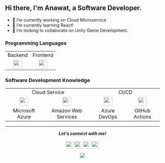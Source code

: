 ## Hi there, I'm Anawat, a Software Developer.

- 🔭 I’m currently working on Cloud Microservice
- 🌱 I’m currently learning React!
- 👯 I’m looking to collaborate on Unity Game Development.

### Programming Languages

<table>
   <tr>
    <td colspan="1" align="center">Backend</td>
    <td colspan="1" align="center">Frontend</td>
  </tr>
  <tr>
    <td align="center" valign="top"><img width="28" src="https://cdn.jsdelivr.net/npm/simple-icons@v3/icons/csharp.svg"></td>
    <td align="center" valign="top"><img width="28" src="https://cdn.jsdelivr.net/npm/simple-icons@v3/icons/react.svg"></td>
  </tr>
 </table>


### Software Development Knowledge

<table>
   <tr>
    <td colspan="2" align="center">Cloud Service</td>
    <td colspan="2" align="center">CI/CD</td>
  </tr>
  <tr>
    <td align="center" valign="top"><img width="28" src="https://cdn.jsdelivr.net/npm/simple-icons@v3/icons/microsoftazure.svg"></td>
    <td align="center" valign="top"><img width="28" src="https://cdn.jsdelivr.net/npm/simple-icons@v3/icons/amazonaws.svg"></td>
    <td align="center" valign="top"><img width="28" src="https://cdn.jsdelivr.net/npm/simple-icons@v3/icons/azuredevops.svg"></td>
    <td align="center" valign="top"><img width="28" src="https://cdn.jsdelivr.net/npm/simple-icons@v3/icons/githubactions.svg"></td>
  </tr>
  <tr>
    <td align="center">Microsoft Azure</td>
    <td align="center">Amazon Web Services</td>
    <td align="center">Azure DevOps</td>
    <td align="center">GitHub Actions</td>
  </tr>
 </table>

------

<p align="center">
  <b><i>Let's connect with me! </i></b><br><br>
  <a href="https://www.linkedin.com/in/anawatse"><img align="center" height="24" width="24" src="https://cdn.jsdelivr.net/npm/simple-icons@v3/icons/linkedin.svg"></a>   
  <a href="https://www.facebook.com/anawatmuangjai"><img align="center" height="24" width="24" src="https://cdn.jsdelivr.net/npm/simple-icons@v3/icons/facebook.svg"></a>   
  <a href="https://twitter.com/anawatmuangjai"><img align="center" height="24" width="24" src="https://cdn.jsdelivr.net/npm/simple-icons@v3/icons/twitter.svg"></a>   
  <a href="https://www.instagram.com/anawat.mu"><img align="center" height="24" width="24" src="https://cdn.jsdelivr.net/npm/simple-icons@v3/icons/instagram.svg"></a>
</p>

  <p align="center">
    <a href="http://hits.dwyl.com/anawatmuangjai/anawatmuangjai">
      <img align="center" src="http://hits.dwyl.com/anawatmuangjai/anawatmuangjai.svg">
    </a>
  </p>


